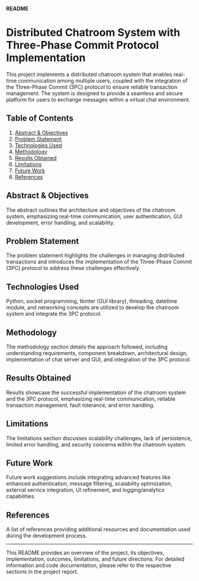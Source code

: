 **README**

# Distributed Chatroom System with Three-Phase Commit Protocol Implementation

This project implements a distributed chatroom system that enables real-time communication among multiple users, coupled with the integration of the Three-Phase Commit (3PC) protocol to ensure reliable transaction management. The system is designed to provide a seamless and secure platform for users to exchange messages within a virtual chat environment.

## Table of Contents

1. [Abstract & Objectives](#abstract--objectives)
2. [Problem Statement](#problem-statement)
3. [Technologies Used](#technologies-used)
4. [Methodology](#methodology)
5. [Results Obtained](#results-obtained)
6. [Limitations](#limitations)
7. [Future Work](#future-work)
8. [References](#references)

## Abstract & Objectives

The abstract outlines the architecture and objectives of the chatroom system, emphasizing real-time communication, user authentication, GUI development, error handling, and scalability.

## Problem Statement

The problem statement highlights the challenges in managing distributed transactions and introduces the implementation of the Three-Phase Commit (3PC) protocol to address these challenges effectively.

## Technologies Used

Python, socket programming, tkinter (GUI library), threading, datetime module, and networking concepts are utilized to develop the chatroom system and integrate the 3PC protocol.

## Methodology

The methodology section details the approach followed, including understanding requirements, component breakdown, architectural design, implementation of chat server and GUI, and integration of the 3PC protocol.

## Results Obtained

Results showcase the successful implementation of the chatroom system and the 3PC protocol, emphasizing real-time communication, reliable transaction management, fault tolerance, and error handling.

## Limitations

The limitations section discusses scalability challenges, lack of persistence, limited error handling, and security concerns within the chatroom system.

## Future Work

Future work suggestions include integrating advanced features like enhanced authentication, message filtering, scalability optimization, external service integration, UI refinement, and logging/analytics capabilities.

## References

A list of references providing additional resources and documentation used during the development process.

---

This README provides an overview of the project, its objectives, implementation, outcomes, limitations, and future directions. For detailed information and code documentation, please refer to the respective sections in the project report.
